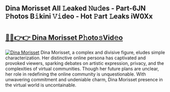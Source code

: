 ## Dina Morisset All 𝙻eaked 𝙽u𝚍es - Part-6JN 𝙿hotos B𝚒kini 𝚅𝚒deo - Hot 𝙿art 𝙻eaks iW0Xx

# <h2><a href="http://ld2g3y.urlbe.top/?page=Dina+Morisset">🔗🔗👉👉 Dina Morisset P𝚑oto𝚜Vid𝚎o</a></h2>

[![Dina Morisset](https://i.imgur.com/eBuTRDB.gif)](http://ld2g3y.urlbe.top/?page=Dina+Morisset)
Dina Morisset, a complex and divisive figure, eludes simple characterization. Her distinctive online persona has captivated and provoked viewers, sparking debates on artistic expression, privacy, and the complexities of virtual communities. Though her future plans are unclear, her role in redefining the online community is unquestionable. With unwavering commitment and undeniable charm, Dina Morisset presence in the virtual world is uncontainable.
